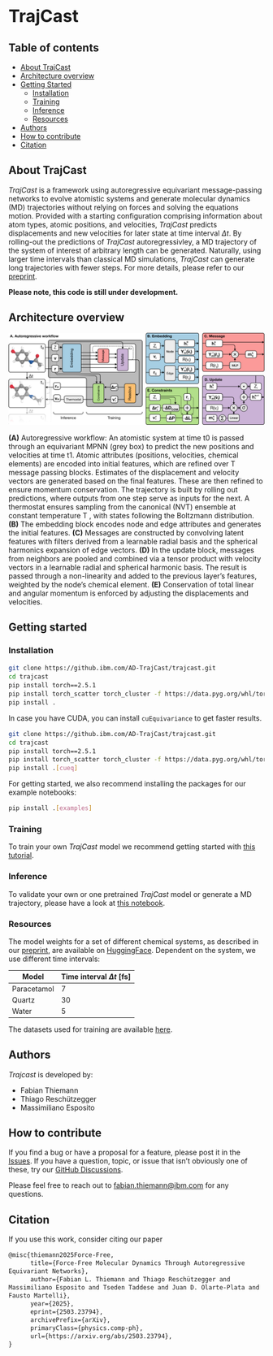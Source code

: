 # <span style="font-size:larger;">TrajCast</span>

## Table of contents

- [About TrajCast](#about-trajcast)
- [Architecture overview](#architecture-overview) 
- [Getting Started](#getting-started)
  - [Installation](#installation)
  - [Training](#training)
  - [Inference](#inference)
  - [Resources](#resources)
- [Authors](#authors)
- [How to contribute](#how-to-contribute)
- [Citation](#citation)


## About TrajCast

*TrajCast* is a framework using autoregressive equivariant message-passing networks to evolve atomistic systems and generate molecular dynamics (MD) trajectories without relying on forces and solving the equations motion. Provided with a starting configuration comprising information about atom types, atomic positions, and velocities, *TrajCast* predicts displacements and new velocities for later state at time interval $\Delta t$. By rolling-out the predictions of *TrajCast* autoregressivley, a MD trajectory of the system of interest of arbitrary length can be generated. Naturally, using larger time intervals than classical MD simulations, *TrajCast* can generate long trajectories with fewer steps. For more details, please refer to our [preprint](https://www.arxiv.org/abs/2503.23794).


**Please note, this code is still under development.**

## Architecture overview

<p align="center">
    <img src="./images/arch.svg">
</p>

**(A)** Autoregressive workflow: An atomistic system at time t0 is passed through an equivariant MPNN (grey box) to predict the new positions and velocities at time t1. Atomic attributes (positions, velocities, chemical elements) are encoded into initial features, which are refined over T message passing blocks. Estimates of the displacement and velocity vectors are generated based on the final features. These are then refined to ensure momentum conservation. The trajectory is built by rolling out predictions, where outputs from one step serve as inputs for the next. A thermostat ensures sampling from the canonical (NVT) ensemble at constant temperature T , with states following the Boltzmann distribution. **(B)** The embedding block encodes node and edge attributes and generates the initial features. **(C)** Messages are constructed by convolving latent features with filters derived from a learnable radial basis and the spherical harmonics expansion of edge vectors. **(D)** In the update block, messages from neighbors are pooled and combined via a tensor product with velocity vectors in a learnable radial and spherical harmonic basis. The result is passed through a non-linearity and added to the previous layer’s features, weighted by the node’s chemical element. **(E)** Conservation of total linear and angular momentum is enforced by adjusting the displacements and velocities.

## Getting started

### Installation

```sh
git clone https://github.ibm.com/AD-TrajCast/trajcast.git
cd trajcast
pip install torch==2.5.1
pip install torch_scatter torch_cluster -f https://data.pyg.org/whl/torch-2.5.1+cpu.html
pip install .
```

In case you have CUDA, you can install `cuEquivariance` to get faster results.

```sh
git clone https://github.ibm.com/AD-TrajCast/trajcast.git
cd trajcast
pip install torch==2.5.1
pip install torch_scatter torch_cluster -f https://data.pyg.org/whl/torch-2.5.1+cu121.html
pip install .[cueq]
```

For getting started, we also recommend installing the packages for our example notebooks:
```sh
pip install .[examples]
```

### Training

To train your own *TrajCast* model we recommend getting started with [this tutorial](examples/training/training.ipynb).

### Inference

To validate your own or one pretrained *TrajCast* model or generate a MD trajectory, please have a look at [this notebook](examples/inference/forecasting.ipynb).

### Resources

The model weights for a set of different chemical systems, as described in our [preprint]([https://arxiv.org/](https://www.arxiv.org/abs/2503.23794)), are available on [HuggingFace](https://huggingface.co/ibm-research/trajcast.models-arxiv2025). Dependent on the system, we use different time intervals:


| Model       | Time interval $\Delta t$ [fs] |
|-------------|----------|
| Paracetamol | 7   |
| Quartz      | 30    | 
| Water       | 5     |

The datasets used for training are available [here](https://huggingface.co/datasets/ibm-research/trajcast.datasets-arxiv2025).

## Authors

*Trajcast* is developed by:
- Fabian Thiemann
- Thiago Reschützegger
- Massimiliano Esposito

## How to contribute

If you find a bug or have a proposal for a feature, please post it in the [Issues](#). If you have a question, topic, or issue that isn’t obviously one of these, try our [GitHub Discussions](#).

Please feel free to reach out to [fabian.thiemann@ibm.com](mailto:fabian.thiemann@ibm.com) for any questions.

## Citation

If you use this work, consider citing our paper

```
@misc{thiemann2025Force-Free,
      title={Force-Free Molecular Dynamics Through Autoregressive Equivariant Networks}, 
      author={Fabian L. Thiemann and Thiago Reschützegger and Massimiliano Esposito and Tseden Taddese and Juan D. Olarte-Plata and Fausto Martelli},
      year={2025},
      eprint={2503.23794},
      archivePrefix={arXiv},
      primaryClass={physics.comp-ph},
      url={https://arxiv.org/abs/2503.23794}, 
}
```

